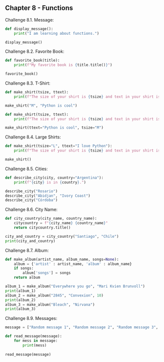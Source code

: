 ##  Chapter 8 - Functions
Challenge 8.1. Message:
```python
def display_message():
    print("I am learning about functions.")

display_message()
```
Challenge 8.2. Favorite Book:
```python
def favorite_book(title):
    print(f"My favorite book is {title.title()}")

favorite_book()
```
Challenge 8.3. T-Shirt:
```python
def make_shirt(tsize, ttext):
    print(f"The size of your shirt is {tsize} and text in your shirt is {ttext}.")

make_shirt("M", "Python is cool")

def make_shirt(tsize, ttext):
    print(f"The size of your shirt is {tsize} and text in your shirt is {ttext}.")

make_shirt(ttext="Python is cool", tsize="M")
```
Challenge 8.4. Large Shirts:
```python
def make_shirt(tsize="L", ttext="I love Python"):
    print(f"The size of your shirt is {tsize} and text in your shirt is {ttext}.")

make_shirt()
```
Challenge 8.5. Cities:
```python
def describe_city(city, country="Argentina"):
    print(f"{city} is in {country}.")

describe_city("Rosario")
describe_city("Abidjan", "Ivory Coast")
describe_city("Córdoba")
```
Challenge 8.6. City Name:
```python
def city_country(city_name, country_name):
    citycountry = f"{city_name} {country_name}"
    return citycountry.title()

city_and_country = city_country("Santiago", "Chile")
print(city_and_country)
```

Challenge 8.7. Album:
```python
def make_album(artist_name, album_name, songs=None):
    album = {'artist' : artist_name, 'album' : album_name}
    if songs:
        album['songs'] = songs
    return album

album_1 = make_album("Everywhere you go", "Mari Kvien Brunvoll")
print(album_1)
album_2 = make_album("2845", "Convexion", 10)
print(album_2)
album_3 = make_album("Bleach", "Nirvana")
print(album_3)


```

Challenge 8.9. Messages:
```python
message = ["Random message 1", "Random message 2", "Random message 3", "Random message 4"]

def read_message(message):
    for mess in message:
        print(mess)
        
read_message(message)
```
